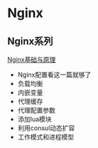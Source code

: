 # Nginx

## Nginx系列

[Nginx基础与原理](https://mp.weixin.qq.com/mp/homepage?__biz=MzI3Njc5Mjc0Mg==&hid=5&sn=e496f70edb9d54508d4767c42e5a11fe)


* Nginx配置看这一篇就够了
* 负载均衡
* 内嵌变量
* 代理缓存
* 代理配置参数
* 添加lua模块
* 利用consul动态扩容
* 工作模式和进程模型